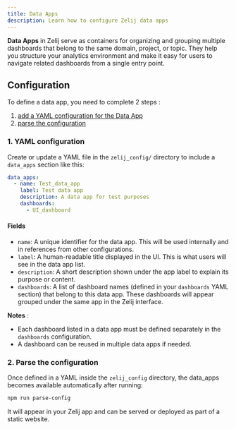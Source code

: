 ```yaml
---
title: Data Apps
description: Learn how to configure Zelij data apps
---
```


**Data Apps** in Zelij serve as containers for organizing and grouping multiple dashboards that belong to the same domain, project, or topic. They help you structure your analytics environment and make it easy for users to navigate related dashboards from a single entry point.

## Configuration

To define a data app, you need to complete 2 steps : 
1. [add a YAML configuration for the Data App](#1-yaml-configuration)
2. [parse the configuration](#2-parse-the-configuration)


### 1. YAML configuration

Create or update a YAML file in the `zelij_config/` directory to include a `data_apps` section like this:

```yaml
data_apps:
  - name: Test_data_app
    label: Test data app
    description: A data app for test purposes
    dashboards:
      - UI_dashboard
```

#### Fields

* `name`:
  A unique identifier for the data app. This will be used internally and in references from other configurations.
* `label`:
  A human-readable title displayed in the UI. This is what users will see in the data app list.
* `description`:
  A short description shown under the app label to explain its purpose or content.
* `dashboards`:
  A list of dashboard names (defined in your `dashboards` YAML section) that belong to this data app. These dashboards will appear grouped under the same app in the Zelij interface.

**Notes** : 
* Each dashboard listed in a data app must be defined separately in the `dashboards` configuration.
* A dashboard can be reused in multiple data apps if needed.

### 2. Parse the configuration

Once defined in a YAML inside the `zelij_config` directory, the data_apps becomes available automatically after running:

```bash
npm run parse-config
```

It will appear in your Zelij app and can be served or deployed as part of a static website.